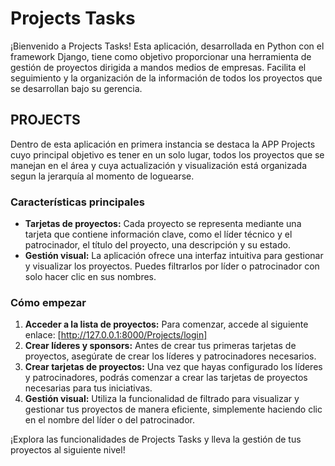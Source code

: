 # Projects Tasks

¡Bienvenido a Projects Tasks! Esta aplicación, desarrollada en Python con el framework Django, tiene como objetivo proporcionar una herramienta de gestión de proyectos dirigida a mandos medios de empresas. Facilita el seguimiento y la organización de la información de todos los proyectos que se desarrollan bajo su gerencia.

## PROJECTS

Dentro de esta aplicación en primera instancia se destaca la APP Projects cuyo principal objetivo es tener en un solo lugar, todos los proyectos que se manejan en el área y cuya actualización y visualización está organizada segun la jerarquía al momento de loguearse.

  ### Características principales

  - **Tarjetas de proyectos:** Cada proyecto se representa mediante una tarjeta que contiene información clave, como el líder técnico y el patrocinador, el título del proyecto, una descripción y su estado.
  - **Gestión visual:** La aplicación ofrece una interfaz intuitiva para gestionar y visualizar los proyectos. Puedes filtrarlos por líder o patrocinador con solo hacer clic en sus nombres.

  ### Cómo empezar

  1. **Acceder a la lista de proyectos:** Para comenzar, accede al siguiente enlace: [http://127.0.0.1:8000/Projects/login]
  2. **Crear líderes y sponsors:** Antes de crear tus primeras tarjetas de proyectos, asegúrate de crear los líderes y patrocinadores necesarios.
  3. **Crear tarjetas de proyectos:** Una vez que hayas configurado los líderes y patrocinadores, podrás comenzar a crear las tarjetas de proyectos necesarias para tus iniciativas.
  4. **Gestión visual:** Utiliza la funcionalidad de filtrado para visualizar y gestionar tus proyectos de manera eficiente, simplemente haciendo clic en el nombre del líder o del patrocinador.

¡Explora las funcionalidades de Projects Tasks y lleva la gestión de tus proyectos al siguiente nivel!
